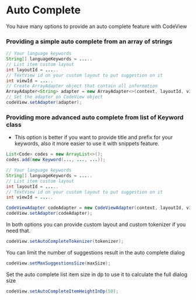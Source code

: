 # Auto Complete

You have many options to provide an auto complete feature with CodeView

### Providing a simple auto complete from an array of strings

``` java
// Your language keywords
String[] languageKeywords = .....
// List item custom layout 
int layoutId = .....
// TextView id on your custom layout to put suggestion on it
int viewId = .....
// Create ArrayAdapter object that contain all information
ArrayAdapter<String> adapter = new ArrayAdapter<>(context, layoutId, viewId, languageKeywords);
// Set the adapter on CodeView object
codeView.setAdapter(adapter);
```

### Providing more advanced auto complete from list of Keyword class

- This option is better if you want to provide title and prefix for your keywords,
also it more easier to use it with snippets feature.

``` java
List<Code> codes = new ArrayList<>();
codes.add(new Keyword(..., ..., ...));

// Your language keywords
String[] languageKeywords = .....
// List item custom layout
int layoutId = .....
// TextView id on your custom layout to put suggestion on it
int viewId = .....

CodeViewAdapter codeAdapter = new CodeViewAdapter(context, layoutId, viewId, codes);
codeView.setAdapter(codeAdapter);
```

In both options you can provide custom layout and custom tokenizer if you need that.

    
``` java
codeView.setAutoCompleteTokenizer(tokenizer);
```

You can limit the number of suggestions result in the auto complete dialog

``` java
codeView.setMaxSuggestionsSize(maxSize);
```

Set the auto complete list item size in dp to use it to calculate the full dialog size

``` java
codeView.setAutoCompleteItemHeightInDp(50);
```
